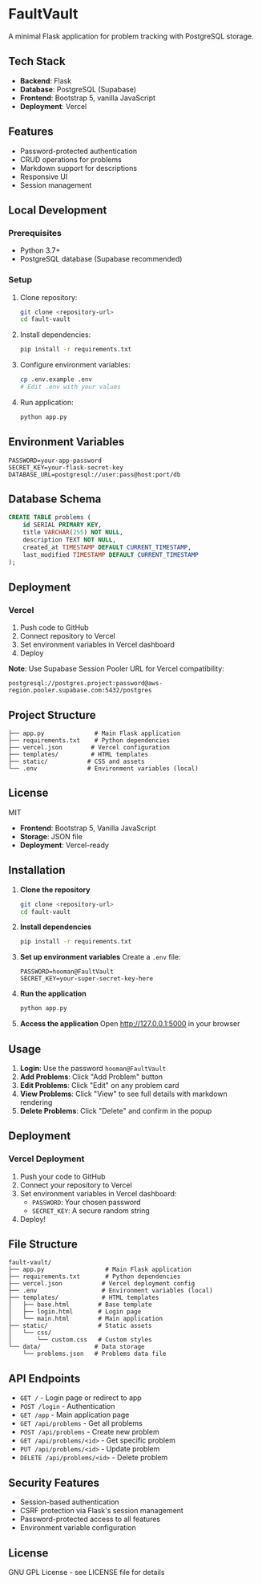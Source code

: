# FaultVault

A minimal Flask application for problem tracking with PostgreSQL storage.

## Tech Stack

- **Backend**: Flask
- **Database**: PostgreSQL (Supabase)
- **Frontend**: Bootstrap 5, vanilla JavaScript
- **Deployment**: Vercel

## Features

- Password-protected authentication
- CRUD operations for problems
- Markdown support for descriptions
- Responsive UI
- Session management

## Local Development

### Prerequisites
- Python 3.7+
- PostgreSQL database (Supabase recommended)

### Setup
1. Clone repository:
   ```bash
   git clone <repository-url>
   cd fault-vault
   ```

2. Install dependencies:
   ```bash
   pip install -r requirements.txt
   ```

3. Configure environment variables:
   ```bash
   cp .env.example .env
   # Edit .env with your values
   ```

4. Run application:
   ```bash
   python app.py
   ```

## Environment Variables

```
PASSWORD=your-app-password
SECRET_KEY=your-flask-secret-key
DATABASE_URL=postgresql://user:pass@host:port/db
```

## Database Schema

```sql
CREATE TABLE problems (
    id SERIAL PRIMARY KEY,
    title VARCHAR(255) NOT NULL,
    description TEXT NOT NULL,
    created_at TIMESTAMP DEFAULT CURRENT_TIMESTAMP,
    last_modified TIMESTAMP DEFAULT CURRENT_TIMESTAMP
);
```

## Deployment

### Vercel
1. Push code to GitHub
2. Connect repository to Vercel
3. Set environment variables in Vercel dashboard
4. Deploy

**Note**: Use Supabase Session Pooler URL for Vercel compatibility:
```
postgresql://postgres.project:password@aws-region.pooler.supabase.com:5432/postgres
```

## Project Structure

```
├── app.py              # Main Flask application
├── requirements.txt    # Python dependencies
├── vercel.json        # Vercel configuration
├── templates/         # HTML templates
├── static/           # CSS and assets
└── .env              # Environment variables (local)
```

## License

MIT
- **Frontend**: Bootstrap 5, Vanilla JavaScript
- **Storage**: JSON file
- **Deployment**: Vercel-ready

## Installation

1. **Clone the repository**
   ```bash
   git clone <repository-url>
   cd fault-vault
   ```

2. **Install dependencies**
   ```bash
   pip install -r requirements.txt
   ```

3. **Set up environment variables**
   Create a `.env` file:
   ```
   PASSWORD=hooman@FaultVault
   SECRET_KEY=your-super-secret-key-here
   ```

4. **Run the application**
   ```bash
   python app.py
   ```

5. **Access the application**
   Open http://127.0.0.1:5000 in your browser

## Usage

1. **Login**: Use the password `hooman@FaultVault`
2. **Add Problems**: Click "Add Problem" button
3. **Edit Problems**: Click "Edit" on any problem card
4. **View Problems**: Click "View" to see full details with markdown rendering
5. **Delete Problems**: Click "Delete" and confirm in the popup

## Deployment

### Vercel Deployment

1. Push your code to GitHub
2. Connect your repository to Vercel
3. Set environment variables in Vercel dashboard:
   - `PASSWORD`: Your chosen password
   - `SECRET_KEY`: A secure random string
4. Deploy!

## File Structure

```
fault-vault/
├── app.py                 # Main Flask application
├── requirements.txt       # Python dependencies
├── vercel.json           # Vercel deployment config
├── .env                  # Environment variables (local)
├── templates/            # HTML templates
│   ├── base.html        # Base template
│   ├── login.html       # Login page
│   └── main.html        # Main application
├── static/              # Static assets
│   └── css/
│       └── custom.css   # Custom styles
└── data/               # Data storage
    └── problems.json   # Problems data file
```

## API Endpoints

- `GET /` - Login page or redirect to app
- `POST /login` - Authentication
- `GET /app` - Main application page
- `GET /api/problems` - Get all problems
- `POST /api/problems` - Create new problem
- `GET /api/problems/<id>` - Get specific problem
- `PUT /api/problems/<id>` - Update problem
- `DELETE /api/problems/<id>` - Delete problem

## Security Features

- Session-based authentication
- CSRF protection via Flask's session management
- Password-protected access to all features
- Environment variable configuration

## License

GNU GPL License - see LICENSE file for details

